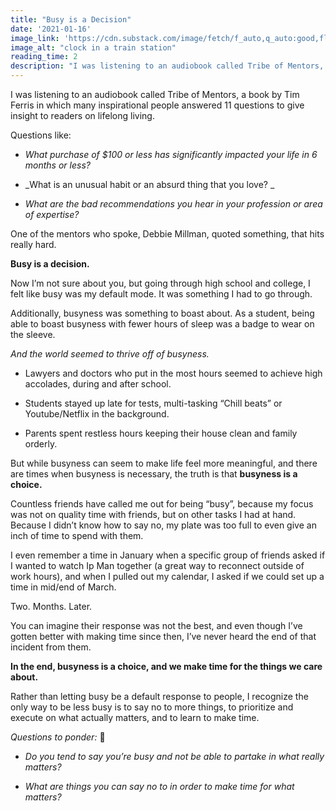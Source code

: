```yaml
---
title: "Busy is a Decision"
date: '2021-01-16'
image_link: 'https://cdn.substack.com/image/fetch/f_auto,q_auto:good,fl_progressive:steep/https%3A%2F%2Fbucketeer-e05bbc84-baa3-437e-9518-adb32be77984.s3.amazonaws.com%2Fpublic%2Fimages%2Fbe91b511-534b-4535-8e15-2a07f26a7487_2560x1707.jpeg'
image_alt: "clock in a train station"
reading_time: 2
description: "I was listening to an audiobook called Tribe of Mentors, a book by Tim Ferris in which many inspirational people answered 11 questions to give insight to readers on lifelong living. One of the mentors who spoke, Debbie Millman, quoted something, that hits really hard. 'Busy is a decision.'"
---
```

I was listening to an audiobook called Tribe of Mentors, a book by Tim Ferris in which many inspirational people answered 11 questions to give insight to readers on lifelong living.

Questions like:

- _What purchase of $100 or less has significantly impacted your life in 6 months or less?_

- _What is an unusual habit or an absurd thing that you love? _

- _What are the bad recommendations you hear in your profession or area of expertise?_

One of the mentors who spoke, Debbie Millman, quoted something, that hits really hard.

**Busy is a decision.**

Now I’m not sure about you, but going through high school and college, I felt like busy was my default mode. It was something I had to go through.

Additionally, busyness was something to boast about. As a student, being able to boast busyness with fewer hours of sleep was a badge to wear on the sleeve.

_And the world seemed to thrive off of busyness._

- Lawyers and doctors who put in the most hours seemed to achieve high accolades, during and after school.

- Students stayed up late for tests, multi-tasking “Chill beats” or Youtube/Netflix in the background.

- Parents spent restless hours keeping their house clean and family orderly.

But while busyness can seem to make life feel more meaningful,  and there are times when busyness is necessary, the truth is that **busyness is a choice.**

Countless friends have called me out for being “busy”, because my focus was not on quality time with friends, but on other tasks I had at hand. Because I didn’t know how to say no, my plate was too full to even give an inch of time to spend with them.

I even remember a time in January when a specific group of friends asked if I wanted to watch Ip Man together (a great way to reconnect outside of work hours), and when I pulled out my calendar, I asked if we could set up a time in mid/end of March.

Two. Months. Later.

You can imagine their response was not the best, and even though I’ve gotten better with making time since then, I’ve never heard the end of that incident from them.

**In the end, busyness is a choice, and we make time for the things we care about.**

Rather than letting busy be a default response to people,  I recognize the only way to be less busy is to say no to more things, to prioritize and execute on what actually matters, and to learn to make time.

_Questions to ponder:_ 🤔

- _Do you tend to say you’re busy and not be able to partake in what really matters?_

- _What are things you can say no to in order to make time for what matters?_
